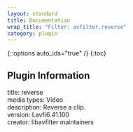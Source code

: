 ```yaml
---
layout: standard
title: Documentation
wrap_title: "Filter: avfilter.reverse"
category: plugin
---
```

{::options auto_ids="true" /}
{:toc}

## Plugin Information

title: reverse  
media types:
Video  
description: Reverse a clip.  
version: Lavfi6.41.100  
creator: libavfilter maintainers  
